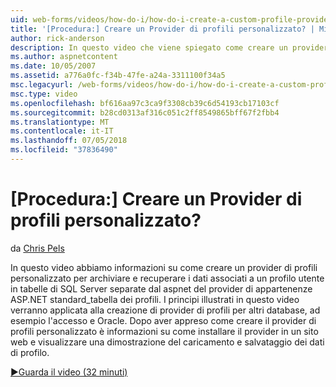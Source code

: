 ```yaml
---
uid: web-forms/videos/how-do-i/how-do-i-create-a-custom-profile-provider
title: '[Procedura:] Creare un Provider di profili personalizzato? | Microsoft Docs'
author: rick-anderson
description: In questo video che viene spiegato come creare un provider di profili personalizzato per archiviare e recuperare i dati associati a un profilo utente in tabelle di SQL Server diverse da t...
ms.author: aspnetcontent
ms.date: 10/05/2007
ms.assetid: a776a0fc-f34b-47fe-a24a-3311100f34a5
msc.legacyurl: /web-forms/videos/how-do-i/how-do-i-create-a-custom-profile-provider
msc.type: video
ms.openlocfilehash: bf616aa97c3ca9f3308cb39c6d54193cb17103cf
ms.sourcegitcommit: b28cd0313af316c051c2ff8549865bff67f2fbb4
ms.translationtype: MT
ms.contentlocale: it-IT
ms.lasthandoff: 07/05/2018
ms.locfileid: "37836490"
---
```

<a name="how-do-i-create-a-custom-profile-provider"></a>[Procedura:] Creare un Provider di profili personalizzato?
====================
da [Chris Pels](https://twitter.com/chrispels)

In questo video abbiamo informazioni su come creare un provider di profili personalizzato per archiviare e recuperare i dati associati a un profilo utente in tabelle di SQL Server separate dal aspnet del provider di appartenenze ASP.NET standard\_tabella dei profili. I principi illustrati in questo video verranno applicata alla creazione di provider di profili per altri database, ad esempio l'accesso e Oracle. Dopo aver appreso come creare il provider di profili personalizzato è informazioni su come installare il provider in un sito web e visualizzare una dimostrazione del caricamento e salvataggio dei dati di profilo.

[&#9654;Guarda il video (32 minuti)](https://channel9.msdn.com/Blogs/ASP-NET-Site-Videos/how-do-i-create-a-custom-profile-provider)

